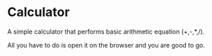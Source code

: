 # Calculator


A simple calculator that performs basic arithmetic equation (+,-,*,/).

All you have to do is open it on the browser and you are good to go.
